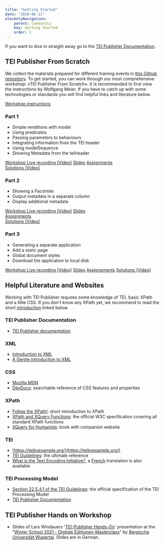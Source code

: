 ```yaml
---
title: "Getting Started"
date: "2020-06-11"
eleventyNavigation:
    parent: Community
    key: Getting Started
    order: 1
---
```


If you want to dive in straight away go to the [TEI Publisher Documentation](https://teipublisher.com/exist/apps/tei-publisher/doc/documentation.xml?id=odd-customization).

## TEI Publisher From Scratch

We collect the materials prepared for different training events in [this Github repository](https://github.com/eeditiones/workshop/). To get started, you can work through our most comprehensive workshop: «TEI Publisher From Scratch». It is recommended to first view the instructions by Wolfgang Meier. If you have to catch up with some technologies or standards you will find helpful links and literature below.

[Workshop instructions](https://github.com/eeditiones/workshop/blob/master/2020-06_tp-from-scratch.md)

### Part 1

- Simple renditions with model
- Using predicates
- Passing parameters to behaviours
- Integrating information from the TEI header
- Using modelSequence
- Showing Metadata from the teiHeader

[Workshop Live recording (Video)](https://www.youtube.com/watch?v=QuWrfAS2SWM) [Slides](https://github.com/eeditiones/workshop/blob/master/e-editiones-workshop-20200608.pdf) [Assignments](https://github.com/eeditiones/workshop/blob/master/assignments/A1.md)  
[Solutions (Video)](https://www.youtube.com/watch?v=WhcDzCaVzYs&feature=youtu.be)

### Part 2

- Showing a Facsimile
- Output metadata in a separate column
- Display additional metadata

[Workshop Live recording (Video)](https://www.youtube.com/watch?v=5qu94bhftpk) [Slides](https://github.com/eeditiones/workshop/blob/master/e-editiones-workshop-20200614.pdf)  
[Assignments](https://github.com/eeditiones/workshop/blob/master/assignments/A2.md)  
[Solutions (Video)](https://www.youtube.com/watch?v=8JUAwjvDCGw)

### Part 3

- Generating a separate application
- Add a static page
- Global document styles
- Download the application to local disk

[Workshop Live recording (Video)](https://www.youtube.com/watch?v=FS36nYFlTbE) [Slides](https://github.com/eeditiones/workshop/blob/master/e-editiones-workshop-20200622.pdf) [Assignements](https://github.com/eeditiones/workshop/blob/master/assignments/A3.md) [Solutions (Video)](https://youtu.be/HxCo303tgOk)

## Helpful Literature and Websites

Working with TEI Publisher requires some knowledge of TEI, basic XPath and a little CSS. If you don't know any XPath yet, we recommend to read the short [introduction](https://newtfire.org/courses/dh/explainXPath.html) linked below.

### TEI Publisher Documentation

- [TEI Publisher documentation](https://teipublisher.com/exist/apps/tei-publisher/doc/documentation.xml?odd=docbook.odd)

### XML

- [Introduction to XML](https://newtfire.org/courses/dh/explainXML.html)
- [A Gentle Introduction to XML](https://tei-c.org/release/doc/tei-p5-doc/en/html/SG.html)

### CSS

- [Mozilla MDN](https://developer.mozilla.org/en-US/docs/Web/CSS)
- [DevDocs](https://devdocs.io/css/): searchable reference of CSS features and properties

### XPath

- [Follow the XPath!](https://newtfire.org/courses/dh/explainXPath.html): short introduction to XPath
- [XPath and XQuery Functions](https://www.w3.org/TR/xpath-functions-31/): the official W3C specification covering all standard XPath functions
- [XQuery for Humanists](https://xquery.forhumanists.org/): book with companion website

### TEI

- [https://teibyexample.org/](https://teibyexample.org/)
- [TEI Guidelines](https://tei-c.org/guidelines/): the ultimate reference
- [What is the Text Encoding Initiative?](https://books.openedition.org/oep/426), a [French](https://books.openedition.org/oep/1237) translation is also available

### TEI Processing Model

- [Section 22.5.4.1 of the TEI Guidelines](https://www.tei-c.org/release/doc/tei-p5-doc/en/html/TD.html#TDPMPM): the official specification of the TEI Processing Model
- [TEI Publisher Documentation](https://teipublisher.com/exist/apps/tei-publisher/doc/documentation.xml?id=odd-customization)

## TEI Publisher Hands on Workshop

- Slides of Lars Windauers '[TEI-Publisher Hands-On](https://e-editiones.org/wp-content/uploads/2021/02/tei-publisher-workshop-ws21.pdf)' presentation at the "[Winter School 2021 - Digitale Editionen-Masterclass](https://www.i-d-e.de/aktivitaeten/schools/winter-school-2021-wuppertal/)" by [Bergische Universität Wupertal](https://www.geschichte.uni-wuppertal.de/de/lehrgebiete/digital-humanities.html). Slides are in German.
